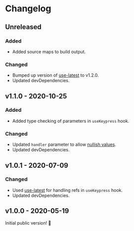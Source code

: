 # Changelog

## Unreleased

### Added

- Added source maps to build output.

### Changed

- Bumped up version of [use-latest](https://www.npmjs.com/package/use-latest) to v1.2.0.
- Updated devDependencies.

## v1.1.0 - 2020-10-25

### Added

- Added type checking of parameters in `useKeypress` hook.

### Changed

- Updated `handler` parameter to allow [nullish values](https://developer.mozilla.org/en-US/docs/Glossary/Nullish).
- Updated devDependencies.

## v1.0.1 - 2020-07-09

### Changed

- Used [use-latest](https://www.npmjs.com/package/use-latest) for handling refs in `useKeypress` hook.
- Updated devDependencies.

## v1.0.0 - 2020-05-19

Initial public version! :tada:
